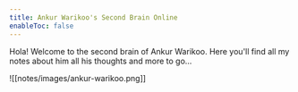 ```yaml
---
title: Ankur Warikoo's Second Brain Online
enableToc: false
---
```


Hola! Welcome to the second brain of Ankur Warikoo. Here you'll find all my notes about him all his thoughts and more to go...

![[notes/images/ankur-warikoo.png]]